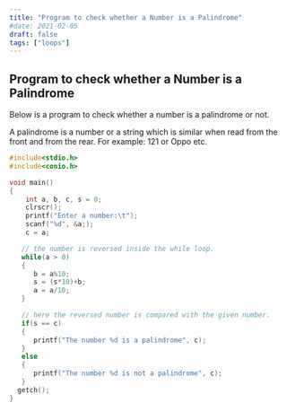 ```yaml
---
title: "Program to check whether a Number is a Palindrome"
#date: 2021-02-05
draft: false
tags: ["loops"]
---
```


## Program to check whether a Number is a Palindrome

Below is a program to check whether a number is a palindrome or not.

A palindrome is a number or a string which is similar when read from the front and from the rear. For example: 121 or Oppo etc.

```c
#include<stdio.h>
#include<conio.h>

void main()
{
    int a, b, c, s = 0;
    clrscr();
    printf("Enter a number:\t");
    scanf("%d", &a;);
    c = a;

   // the number is reversed inside the while loop.
   while(a > 0)
   {
      b = a%10;
      s = (s*10)+b;
      a = a/10;
   }

   // here the reversed number is compared with the given number.
   if(s == c)
   {
      printf("The number %d is a palindrome", c);
   }
   else
   {
      printf("The number %d is not a palindrome", c);
   }
  getch();
}
```
